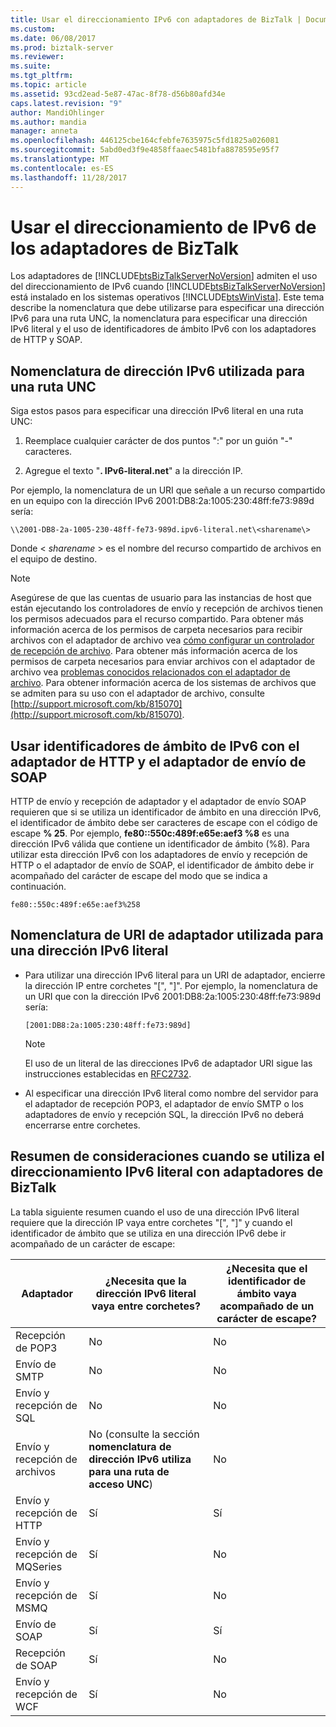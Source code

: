 ```yaml
---
title: Usar el direccionamiento IPv6 con adaptadores de BizTalk | Documentos de Microsoft
ms.custom: 
ms.date: 06/08/2017
ms.prod: biztalk-server
ms.reviewer: 
ms.suite: 
ms.tgt_pltfrm: 
ms.topic: article
ms.assetid: 93cd2ead-5e87-47ac-8f78-d56b80afd34e
caps.latest.revision: "9"
author: MandiOhlinger
ms.author: mandia
manager: anneta
ms.openlocfilehash: 446125cbe164cfebfe7635975c5fd1825a026081
ms.sourcegitcommit: 5abd0ed3f9e4858ffaaec5481bfa8878595e95f7
ms.translationtype: MT
ms.contentlocale: es-ES
ms.lasthandoff: 11/28/2017
---
```

# <a name="using-ipv6-addressing-with-biztalk-adapters"></a>Usar el direccionamiento de IPv6 de los adaptadores de BizTalk
Los adaptadores de [!INCLUDE[btsBizTalkServerNoVersion](../includes/btsbiztalkservernoversion-md.md)] admiten el uso del direccionamiento de IPv6 cuando [!INCLUDE[btsBizTalkServerNoVersion](../includes/btsbiztalkservernoversion-md.md)] está instalado en los sistemas operativos [!INCLUDE[btsWinVista](../includes/btswinvista-md.md)]. Este tema describe la nomenclatura que debe utilizarse para especificar una dirección IPv6 para una ruta UNC, la nomenclatura para especificar una dirección IPv6 literal y el uso de identificadores de ámbito IPv6 con los adaptadores de HTTP y SOAP.  
  
## <a name="ipv6-address-nomenclature-used-for-a-unc-path"></a>Nomenclatura de dirección IPv6 utilizada para una ruta UNC  
 Siga estos pasos para especificar una dirección IPv6 literal en una ruta UNC:  
  
1.  Reemplace cualquier carácter de dos puntos ":" por un guión "-" caracteres.  
  
2.  Agregue el texto "**. IPv6-literal.net**" a la dirección IP.  
  
 Por ejemplo, la nomenclatura de un URI que señale a un recurso compartido en un equipo con la dirección IPv6 2001:DB8:2a:1005:230:48ff:fe73:989d sería:  
  
```  
\\2001-DB8-2a-1005-230-48ff-fe73-989d.ipv6-literal.net\<sharename\>  
```  
  
 Donde \< *sharename* \> es el nombre del recurso compartido de archivos en el equipo de destino.  
  
> [!NOTE]
>  Asegúrese de que las cuentas de usuario para las instancias de host que están ejecutando los controladores de envío y recepción de archivos tienen los permisos adecuados para el recurso compartido. Para obtener más información acerca de los permisos de carpeta necesarios para recibir archivos con el adaptador de archivo vea [cómo configurar un controlador de recepción de archivo](http://msdn.microsoft.com/library/68333bb6-d79b-4a82-9742-230f62d535c4). Para obtener más información acerca de los permisos de carpeta necesarios para enviar archivos con el adaptador de archivo vea [problemas conocidos relacionados con el adaptador de archivo](../core/known-issues-with-the-file-adapter.md). Para obtener información acerca de los sistemas de archivos que se admiten para su uso con el adaptador de archivo, consulte [http://support.microsoft.com/kb/815070](http://support.microsoft.com/kb/815070).  
  
## <a name="using-ipv6-scope-identifiers-with-the-http-adapter-and-the-soap-send-adapter"></a>Usar identificadores de ámbito de IPv6 con el adaptador de HTTP y el adaptador de envío de SOAP  
 HTTP de envío y recepción de adaptador y el adaptador de envío SOAP requieren que si se utiliza un identificador de ámbito en una dirección IPv6, el identificador de ámbito debe ser caracteres de escape con el código de escape **% 25**. Por ejemplo, **fe80::550c:489f:e65e:aef3 %8** es una dirección IPv6 válida que contiene un identificador de ámbito (%8). Para utilizar esta dirección IPv6 con los adaptadores de envío y recepción de HTTP o el adaptador de envío de SOAP, el identificador de ámbito debe ir acompañado del carácter de escape del modo que se indica a continuación.  
  
```  
fe80::550c:489f:e65e:aef3%258  
```  
  
## <a name="adapter-uri-nomenclature-used-for-a-literal-ipv6-address"></a>Nomenclatura de URI de adaptador utilizada para una dirección IPv6 literal  
  
-   Para utilizar una dirección IPv6 literal para un URI de adaptador, encierre la dirección IP entre corchetes "[", "]". Por ejemplo, la nomenclatura de un URI que con la dirección IPv6 2001:DB8:2a:1005:230:48ff:fe73:989d sería:  
  
    ```  
    [2001:DB8:2a:1005:230:48ff:fe73:989d]  
    ```  
  
    > [!NOTE]
    >  El uso de un literal de las direcciones IPv6 de adaptador URI sigue las instrucciones establecidas en [RFC2732](http://go.microsoft.com/fwlink/?LinkId=90375).  
  
-   Al especificar una dirección IPv6 literal como nombre del servidor para el adaptador de recepción POP3, el adaptador de envío SMTP o los adaptadores de envío y recepción SQL, la dirección IPv6 no deberá encerrarse entre corchetes.  
  
## <a name="summary-of-considerations-when-using-literal-ipv6-addressing-with-biztalk-adapters"></a>Resumen de consideraciones cuando se utiliza el direccionamiento IPv6 literal con adaptadores de BizTalk  
 La tabla siguiente resumen cuando el uso de una dirección IPv6 literal requiere que la dirección IP vaya entre corchetes "[", "]" y cuando el identificador de ámbito que se utiliza en una dirección IPv6 debe ir acompañado de un carácter de escape:  
  
|Adaptador|¿Necesita que la dirección IPv6 literal vaya entre corchetes?|¿Necesita que el identificador de ámbito vaya acompañado de un carácter de escape?|  
|-------------|------------------------------------------------------------------------|------------------------------------------------|  
|Recepción de POP3|No|No|  
|Envío de SMTP|No|No|  
|Envío y recepción de SQL|No|No|  
|Envío y recepción de archivos|No (consulte la sección **nomenclatura de dirección IPv6 utiliza para una ruta de acceso UNC**)|No|  
|Envío y recepción de HTTP|Sí|Sí|  
|Envío y recepción de MQSeries|Sí|No|  
|Envío y recepción de MSMQ|Sí|No|  
|Envío de SOAP|Sí|Sí|  
|Recepción de SOAP|Sí|No|  
|Envío y recepción de WCF|Sí|No|
